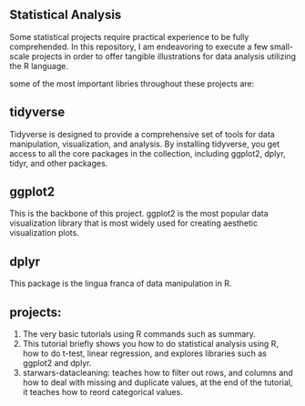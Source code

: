 ## Statistical Analysis
Some statistical projects require practical experience to be fully comprehended. In this repository, I am endeavoring to execute a few small-scale projects in order to offer tangible illustrations for data analysis utilizing the R language.

some of the most important libries throughout these projects are: 
## tidyverse
Tidyverse is designed to provide a comprehensive set of tools for data manipulation, visualization, and analysis. By installing tidyverse, you get access to all the core packages in the collection, including ggplot2, dplyr, tidyr, and other packages.

## ggplot2
This is the backbone of this project. ggplot2 is the most popular data visualization library that is most widely used for creating aesthetic visualization plots.


## dplyr
This package is the lingua franca of data manipulation in R.

## projects:
1) The very basic tutorials using R commands such as summary.
2) This tutorial briefly shows you how to do statistical analysis using R, how to do t-test, linear regression, and explores libraries such as ggplot2 and dplyr.
3) starwars-datacleaning: teaches how to filter out rows, and columns and how to deal with missing and duplicate values, at the end of the tutorial, it teaches how to reord categorical values.
